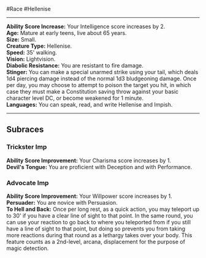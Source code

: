 #Race #Hellenise 
- - -
**Ability Score Increase:** Your Intelligence score increases by 2.  
**Age:** Mature at early teens, live about 65 years.  
**Size:** Small.  
**Creature Type:** Hellenise.  
**Speed:** 35' walking.  
**Vision:** Lightvision.  
**Diabolic Resistance:** You are resistant to fire damage.  
**Stinger:** You can make a special unarmed strike using your tail, which deals 1d4 piercing damage instead of the normal 1d3 bludgeoning damage. Once per day, you may choose to attempt to poison the target you hit, in which case they must make a Constitution saving throw against your basic character level DC, or become weakened for 1 minute.  
**Languages:** You can speak, read, and write Hellenise and Impish.
- - -
## Subraces 
### Trickster Imp
 
**Ability Score Improvement:** Your Charisma score increases by 1.  
**Devil's Tongue:** You are proficient with Deception and with Performance.
 
### Advocate Imp
 
**Ability Score Improvement:** Your Willpower score increases by 1.  
**Persuader:** You are novice with Persuasion.  
**To Hell and Back:** Once per long rest, as a quick action, you may teleport up to 30' if you have a clear line of sight to that point. In the same round, you can use your reaction to go back to where you teleported from if you still have a line of sight to that point, but doing so prevents you from taking more reactions during that round as a lethargy takes over your body. This feature counts as a 2nd-level, arcana, displacement for the purpose of magic detection.